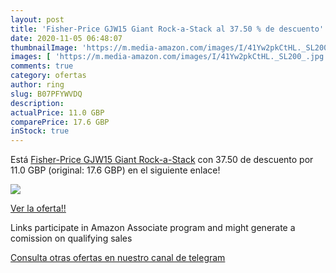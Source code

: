 ```yaml
---
layout: post
title: 'Fisher-Price GJW15 Giant Rock-a-Stack al 37.50 % de descuento'
date: 2020-11-05 06:48:07
thumbnailImage: 'https://m.media-amazon.com/images/I/41Yw2pkCtHL._SL200_.jpg'
images: [ 'https://m.media-amazon.com/images/I/41Yw2pkCtHL._SL200_.jpg' ]
comments: true
category: ofertas
author: ring
slug: B07PFYWVDQ
description:
actualPrice: 11.0 GBP
comparePrice: 17.6 GBP
inStock: true
---
```


Está [Fisher-Price GJW15 Giant Rock-a-Stack](https://www.amazon.co.uk/dp/B07PFYWVDQ/?tag=redken01-21) con 37.50 de descuento por 11.0 GBP (original: 17.6 GBP) en el siguiente enlace!

[![](https://m.media-amazon.com/images/I/41Yw2pkCtHL._SL200_.jpg)](https://www.amazon.co.uk/dp/B07PFYWVDQ/?tag=redken01-21)

[Ver la oferta!!](https://www.amazon.co.uk/dp/B07PFYWVDQ/?tag=redken01-21)

Links participate in Amazon Associate program and might generate a comission on qualifying sales

[Consulta otras ofertas en nuestro canal de telegram](https://t.me/s/ofertas25)
